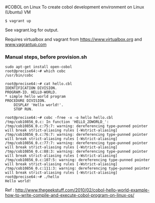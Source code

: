 #COBOL on Linux
To create cobol development environment on Linux (Ubuntu) VM 
```
$ vagrant up
```
See vagrant.log for output. 

Requires virtualbox and vagrant from https://www.virtualbox.org and www.vagrantup.com


### Manual steps, before provision.sh
```
sudo apt-get install open-cobol
root@precise64:~# which cobc
/usr/bin/cobc

root@precise64:~# cat hello.cbl
IDENTIFICATION DIVISION.
PROGRAM-ID. HELLO-WORLD.
* simple hello world program
PROCEDURE DIVISION.
    DISPLAY 'Hello world!'.
    STOP RUN.

root@precise64:~# cobc -free -x -o hello hello.cbl 
/tmp/cob10856_0.c: In function 'HELLO_2DWORLD_':
/tmp/cob10856_0.c:75:7: warning: dereferencing type-punned pointer will break strict-aliasing rules [-Wstrict-aliasing]
/tmp/cob10856_0.c:76:7: warning: dereferencing type-punned pointer will break strict-aliasing rules [-Wstrict-aliasing]
/tmp/cob10856_0.c:77:7: warning: dereferencing type-punned pointer will break strict-aliasing rules [-Wstrict-aliasing]
/tmp/cob10856_0.c:88:3: warning: dereferencing type-punned pointer will break strict-aliasing rules [-Wstrict-aliasing]
/tmp/cob10856_0.c:107:5: warning: dereferencing type-punned pointer will break strict-aliasing rules [-Wstrict-aliasing]
/tmp/cob10856_0.c:111:3: warning: dereferencing type-punned pointer will break strict-aliasing rules [-Wstrict-aliasing]
root@precise64:~# ./hello
Hello world!
```

Ref : http://www.thegeekstuff.com/2010/02/cobol-hello-world-example-how-to-write-compile-and-execute-cobol-program-on-linux-os/
